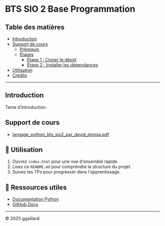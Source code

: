 # BTS SIO 2 Base Programmation

## Table des matières
- [Introduction](#introduction)
- [Support de cours](#support-de-cours)
  - [Prérequis](#prérequis)
  - [Étapes](#étapes)
    - [Étape 1 : Cloner le dépôt](#étape-1--cloner-le-dépôt)
    - [Étape 2 : Installer les dépendances](#étape-2--installer-les-dépendances)
- [Utilisation](#utilisation)
- [Crédits](#crédits)

---

## Introduction
Texte d’introduction.

## Support de cours

- [langage_python_bts_sio2_par_david_donisa.pdf](01_cours/langage_python_bts_sio2_par_david_donisa.pdf)

## 🚀 Utilisation

1. Ouvrez `index.html` pour une vue d'ensemble rapide.
2. Lisez ce `README.md` pour comprendre la structure du projet.
3. Suivez les TPs pour progresser dans l'apprentissage.

## 🔗 Ressources utiles

- [Documentation Python](https://docs.python.org/fr/3/)
- [GitHub Docs](https://docs.github.com/fr)

---

© 2025 ggaillard

